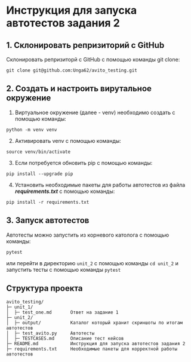 # Инструкция для запуска автотестов задания 2

## 1. Склонировать репризиторий с GitHub

Склонировать репризиторй с GitHub с помощью команды git clone:
```
git clone git@github.com:Unga62/avito_testing.git
```

## 2. Создать и настроить вирутальное окружение

1. Виртуальное окружение (далее - venv) необходимо создать с помощью команды:
```
python -m venv venv
```

2. Активировать venv с помощью команды:
```
source venv/bin/activate 
```

3. Если потребуется обновить pip с помощью команды:
```
pip install --upgrade pip
```

4. Установить необходимые пакеты для работы автотестов из файла ***requirements.txt*** c помощью команды:
```
pip install -r requirements.txt
```

## 3. Запуск автотестов

Автотесты можно запустить из корневого католога с помощью команды:
```
pytest
```
или перейти в директорию `unit_2` с помощью команды `cd unit_2` и запустить тесты с помощью команды `pytest`

## Cтруктура проекта

```
avito_testing/     
├─ unit_1/
│  ├─ test_one.md       Ответ на задание 1
├─ unit_2/
│  ├─ output/           Каталог который хранит скриншоты по итогам автотестов
│  ├─ test_avito.py     Автотесты
│  ├─ TESTCASES.md      Описание тест кейсов
├─ README.md            Инструкция для запуска автотестов задания 2
├─ requirements.txt     Необходимые пакеты для корректной работы автотестов
```